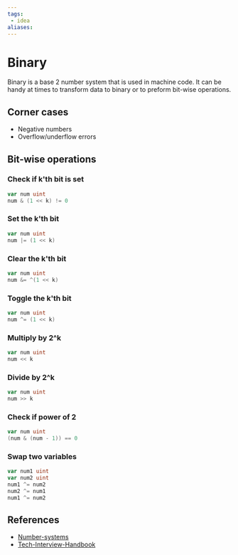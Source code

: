 ```yaml
---
tags:
 - idea
aliases:
---
```


# Binary

Binary is a base 2 number system that is used in machine code. It can be handy at times to transform data to binary or to preform bit-wise operations.

## Corner cases

- Negative numbers
- Overflow/underflow errors

## Bit-wise operations

### Check if k'th bit is set

```go
var num uint
num & (1 << k) != 0
```

### Set the k'th bit

```go
var num uint
num |= (1 << k)
```

### Clear the k'th bit

```go
var num uint
num &= ^(1 << k)
```

### Toggle the k'th bit

```go
var num uint
num ^= (1 << k)
```

### Multiply by 2^k

```go
var num uint
num << k
```

### Divide by 2^k

```go
var num uint
num >> k
```

### Check if power of 2

```go
var num uint
(num & (num - 1)) == 0
```

### Swap two variables

```go
var num1 uint
var num2 uint
num1 ^= num2
num2 ^= num1
num1 ^= num2
```

## References

- [Number-systems](Number-systems.md)
- [Tech-Interview-Handbook](Tech-Interview-Handbook.md)